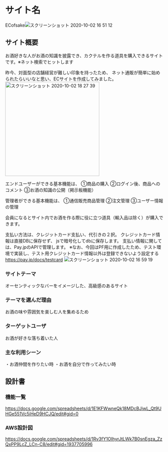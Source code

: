 # サイト名
ECofsake![スクリーンショット 2020-10-02 16 51 12](https://user-images.githubusercontent.com/65529573/94900434-f3cd6e00-04cf-11eb-806d-d34c365311f7.jpg)

## サイト概要
お酒好きな人がお酒の知識を披露でき、カクテルを作る道具を購入できるサイトです。※ネット検索でヒットします

昨今、対面型の店舗経営が難しい印象を持ったため、
ネット通販が簡単に始められたらいいなと思い、ECサイトを作成してみました。
<img height="300" alt="スクリーンショット 2020-10-02 18 27 39" src="https://user-images.githubusercontent.com/65529573/94908674-07330600-04dd-11eb-93b5-a271f2b89f64.png">

エンドユーザーができる基本機能は、
①商品の購入
②ログイン後、商品へのコメント
③お酒の知識の公開（掲示板機能）

管理者ができる基本機能は、
①通信販売商品管理
②注文管理
③ユーザー情報の管理

会員になるとサイト内でお酒を作る際に役に立つ道具（輸入品は除く）が購入できます。

支払い方法は、クレジットカード支払い、代引きの２択。
クレジットカード情報は直接DBに保存せず、
jsで暗号化してdbに保存します。
支払い情報に関しては、Pay.jpのAPIで管理します。
※なお、今回はPF用に作成したため、テスト環境で実装し、テスト用クレジットカード情報以外は登録できないよう設定する
https://pay.jp/docs/testcard
![スクリーンショット 2020-10-02 16 59 19](https://user-images.githubusercontent.com/65529573/94900850-b1586100-04d0-11eb-8008-b86b49eea785.jpg)

### サイトテーマ
オーセンティックなバーをイメージした、高級感のあるサイト

### テーマを選んだ理由
お酒の味や雰囲気を楽しむ人を集めるため

### ターゲットユーザ
お酒が好きな落ち着いた人

### 主な利用シーン
・お酒仲間を作りたい時
・お酒を自分で作ってみたい時

## 設計書
### 機能一覧
<https://docs.google.com/spreadsheets/d/1E1KFWwneQk18MDcBJiwL_Qt9UHGe551Vc5iHeD9HCJQ/edit#gid=0>
### AWS設計図
https://docs.google.com/spreadsheets/d/1Rv3fY1OIhyrJtLWk7B0snEgza_ZzQxPP9LcZ_LCn-C8/edit#gid=1937705996
